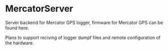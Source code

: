 # MercatorServer
Server backend for Mercator GPS logger, firmware for Mercator GPS can be found here.

Plans to support reciving of logger dumpf files and remote configuration of the hardware.
